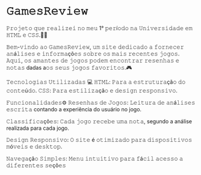 # 𝙶𝚊𝚖𝚎𝚜𝚁𝚎𝚟𝚒𝚎𝚠 

𝙿𝚛𝚘𝚓𝚎𝚝𝚘 𝚚𝚞𝚎 𝚛𝚎𝚊𝚕𝚒𝚣𝚎𝚒 𝚗𝚘 𝚖𝚎𝚞 1° 𝚙𝚎𝚛í𝚘𝚍𝚘 𝚗𝚊 𝚄𝚗𝚒𝚟𝚎𝚛𝚜𝚒𝚍𝚊𝚍𝚎 𝚎𝚖 𝙷𝚃𝙼𝙻 𝚎 𝙲𝚂𝚂.👨‍💻

𝙱𝚎𝚖-𝚟𝚒𝚗𝚍𝚘 𝚊𝚘 𝙶𝚊𝚖𝚎𝚜𝚁𝚎𝚟𝚒𝚎𝚠, 𝚞𝚖 𝚜𝚒𝚝𝚎 𝚍𝚎𝚍𝚒𝚌𝚊𝚍𝚘 𝚊 𝚏𝚘𝚛𝚗𝚎𝚌𝚎𝚛 𝚊𝚗á𝚕𝚒𝚜𝚎𝚜 𝚎 𝚒𝚗𝚏𝚘𝚛𝚖𝚊çõ𝚎𝚜 𝚜𝚘𝚋𝚛𝚎 𝚘𝚜 𝚖𝚊𝚒𝚜 𝚛𝚎𝚌𝚎𝚗𝚝𝚎𝚜 𝚓𝚘𝚐𝚘𝚜. 𝙰𝚚𝚞𝚒, 𝚘𝚜 𝚊𝚖𝚊𝚗𝚝𝚎𝚜 𝚍𝚎 𝚓𝚘𝚐𝚘𝚜 𝚙𝚘𝚍𝚎𝚖 𝚎𝚗𝚌𝚘𝚗𝚝𝚛𝚊𝚛 𝚛𝚎𝚜𝚎𝚗𝚑𝚊𝚜 𝚎 𝚗𝚘𝚝𝚊𝚜 dadas a𝚘𝚜 𝚜𝚎𝚞𝚜 𝚓𝚘𝚐𝚘𝚜 𝚏𝚊𝚟𝚘𝚛𝚒𝚝𝚘𝚜.🎮

𝚃𝚎𝚌𝚗𝚘𝚕𝚘𝚐𝚒𝚊𝚜 𝚄𝚝𝚒𝚕𝚒𝚣𝚊𝚍𝚊𝚜 💻
𝙷𝚃𝙼𝙻: 𝙿𝚊𝚛𝚊 𝚊 𝚎𝚜𝚝𝚛𝚞𝚝𝚞𝚛𝚊çã𝚘 𝚍𝚘 𝚌𝚘𝚗𝚝𝚎ú𝚍𝚘.
𝙲𝚂𝚂: 𝙿𝚊𝚛𝚊 𝚎𝚜𝚝𝚒𝚕𝚒𝚣𝚊çã𝚘 𝚎 𝚍𝚎𝚜𝚒𝚐𝚗 𝚛𝚎𝚜𝚙𝚘𝚗𝚜𝚒𝚟𝚘.

𝙵𝚞𝚗𝚌𝚒𝚘𝚗𝚊𝚕𝚒𝚍𝚊𝚍𝚎𝚜⚙️
𝚁𝚎𝚜𝚎𝚗𝚑𝚊𝚜 𝚍𝚎 𝙹𝚘𝚐𝚘𝚜: 𝙻𝚎𝚒𝚝𝚞𝚛𝚊 𝚍𝚎 𝚊𝚗á𝚕𝚒𝚜𝚎𝚜 𝚎𝚜𝚌𝚛𝚒𝚝𝚊 contando a experiência do usuário no jogo.

𝙲𝚕𝚊𝚜𝚜𝚒𝚏𝚒𝚌𝚊çõ𝚎𝚜: 𝙲𝚊𝚍𝚊 𝚓𝚘𝚐𝚘 𝚛𝚎𝚌𝚎𝚋𝚎 𝚞𝚖𝚊 𝚗𝚘𝚝𝚊, segundo a análise realizada para cada jogo.

𝙳𝚎𝚜𝚒𝚐𝚗 𝚁𝚎𝚜𝚙𝚘𝚗𝚜𝚒𝚟𝚘: 𝙾 𝚜𝚒𝚝𝚎 é 𝚘𝚝𝚒𝚖𝚒𝚣𝚊𝚍𝚘 𝚙𝚊𝚛𝚊 𝚍𝚒𝚜𝚙𝚘𝚜𝚒𝚝𝚒𝚟𝚘𝚜 𝚖ó𝚟𝚎𝚒𝚜 𝚎 𝚍𝚎𝚜𝚔𝚝𝚘𝚙.

𝙽𝚊𝚟𝚎𝚐𝚊çã𝚘 𝚂𝚒𝚖𝚙𝚕𝚎𝚜: 𝙼𝚎𝚗𝚞 𝚒𝚗𝚝𝚞𝚒𝚝𝚒𝚟𝚘 𝚙𝚊𝚛𝚊 𝚏á𝚌𝚒𝚕 𝚊𝚌𝚎𝚜𝚜𝚘 𝚊 𝚍𝚒𝚏𝚎𝚛𝚎𝚗𝚝𝚎𝚜 𝚜𝚎çõ𝚎𝚜
